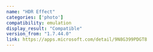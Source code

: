 ```yaml
---
name: "HDR Effect"
categories: ['photo']
compatibility: emulation
display_result: "Compatible"
version_from: "1.7.44.0"
link: https://apps.microsoft.com/detail/9N8G399PDGT8
---
```

